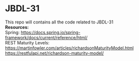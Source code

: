 
# JBDL-31
This repo will contains all the code related to JBDL-31 </br>
**Resources:** </br>
Spring: https://docs.spring.io/spring-framework/docs/current/reference/html/ </br>
REST Maturity Levels: https://martinfowler.com/articles/richardsonMaturityModel.html </br>
https://restfulapi.net/richardson-maturity-model/ </br>


